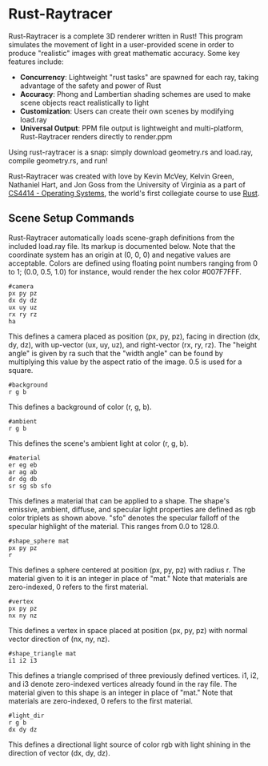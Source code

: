 Rust-Raytracer
==============

Rust-Raytracer is a complete 3D renderer written in Rust!  This program simulates the movement of light in a user-provided scene in order to produce "realistic" images with great mathematic accuracy.  Some key features include:

* **Concurrency**: Lightweight "rust tasks" are spawned for each ray, taking advantage of the safety and power of Rust
* **Accuracy**: Phong and Lambertian shading schemes are used to make scene objects react realistically to light
* **Customization**: Users can create their own scenes by modifying load.ray
* **Universal Output**: PPM file output is lightweight and multi-platform, Rust-Raytracer renders directly to render.ppm

Using rust-raytracer is a snap: simply download geometry.rs and load.ray, compile geometry.rs, and run!

Rust-Raytracer was created with love by Kevin McVey, Kelvin Green, Nathaniel Hart, and Jon Goss from the University of Virginia as a part of [CS4414 - Operating Systems](http://rust-class.org/), the world's first collegiate course to use [Rust](http://www.rust-lang.org/).

Scene Setup Commands
--------------------

Rust-Raytracer automatically loads scene-graph definitions from the included load.ray file.  Its markup is documented below.  Note that the coordinate system has an origin at (0, 0, 0) and negative values are acceptable.  Colors are defined using floating point numbers ranging from 0 to 1; (0.0, 0.5, 1.0) for instance, would render the hex color #007F7FFF.

    #camera
    px py pz
    dx dy dz
    ux uy uz
    rx ry rz
    ha

This defines a camera placed as position (px, py, pz), facing in direction (dx, dy, dz), with up-vector (ux, uy, uz), and right-vector (rx, ry, rz).  The "height angle" is given by ra such that the "width angle" can be found by multiplying this value by the aspect ratio of the image.  0.5 is used for a square.

    #background
    r g b

This defines a background of color (r, g, b).

    #ambient
    r g b

This defines the scene's ambient light at color (r, g, b).

    #material
    er eg eb
    ar ag ab
    dr dg db
    sr sg sb sfo

This defines a material that can be applied to a shape.  The shape's emissive, ambient, diffuse, and specular light properties are defined as rgb color triplets as shown above.  "sfo" denotes the specular falloff of the specular highlight of the material.  This ranges from 0.0 to 128.0.

    #shape_sphere mat
    px py pz
    r

This defines a sphere centered at position (px, py, pz) with radius r.  The material given to it is an integer in place of "mat."  Note that materials are zero-indexed, 0 refers to the first material.

    #vertex
    px py pz
    nx ny nz

This defines a vertex in space placed at position (px, py, pz) with normal vector direction of (nx, ny, nz).

    #shape_triangle mat
    i1 i2 i3

This defines a triangle comprised of three previously defined vertices.  i1, i2, and i3 denote zero-indexed vertices already found in the ray file.  The material given to this shape is an integer in place of "mat."  Note that materials are zero-indexed, 0 refers to the first material.

    #light_dir
    r g b
    dx dy dz

This defines a directional light source of color rgb with light shining in the direction of vector (dx, dy, dz).

